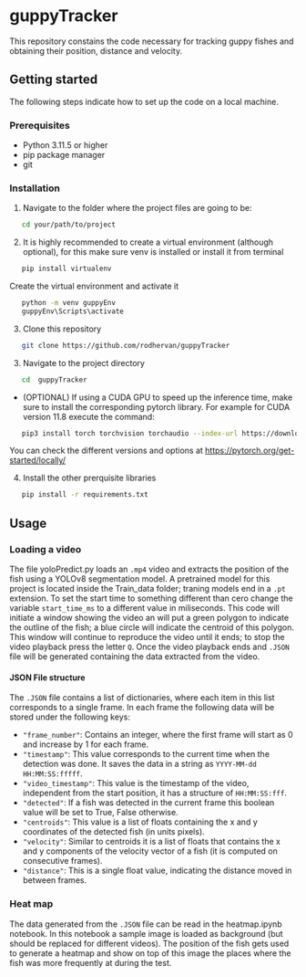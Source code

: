 # guppyTracker

This repository constains the code necessary for tracking guppy fishes and obtaining their position, distance and velocity.

## Getting started

The following steps indicate how to set up the code on a local machine.

### Prerequisites

- Python 3.11.5 or higher
- pip package manager
- git

### Installation
1. Navigate to the folder where the project files are going to be:
```bash
   cd your/path/to/project
```
2. It is highly recommended to create a virtual environment (although optional), for this make sure venv is installed or install it from terminal
```bash
   pip install virtualenv
```
Create the virtual environment and activate it
```bash
   python -m venv guppyEnv
   guppyEnv\Scripts\activate
```
3. Clone this repository
```bash
   git clone https://github.com/rodhervan/guppyTracker
```
3. Navigate to the project directory
```bash
   cd  guppyTracker
```
- (OPTIONAL) If using a CUDA GPU to speed up the inference time, make sure to install the corresponding pytorch library. For example for CUDA version 11.8 execute the command:
```bash
   pip3 install torch torchvision torchaudio --index-url https://download.pytorch.org/whl/cu118
```
   You can check the different versions and options at https://pytorch.org/get-started/locally/

4. Install the other prerquisite libraries
```bash
   pip install -r requirements.txt
```

## Usage

### Loading a video

The file yoloPredict.py loads an `.mp4` video and extracts the position of the fish using a YOLOv8 segmentation model. A pretrained model for this project is located inside the Train_data folder; traning models end in a `.pt` extension. To set the start time to something different than cero change the variable `start_time_ms` to a different value in miliseconds. This code will initiate a window showing the video an will put a green polygon to indicate the outline of the fish; a blue circle will indicate the centroid of this polygon. This window will continue to reproduce the video until it ends; to stop the video playback press the letter `Q`. Once the video playback ends and `.JSON` file will be generated containing the data extracted from the video. 

#### JSON File structure

The `.JSON` file contains a list of dictionaries, where each item in this list corresponds to a single frame. In each frame the following data will be stored under the following keys:
- `"frame_number"`: Contains an integer, where the first frame will start as 0 and increase by 1 for each frame.
- `"timestamp"`: This value corresponds to the current time when the detection was done. It saves the data in a string as `YYYY-MM-dd HH:MM:SS:fffff`.
- `"video_timestamp"`: This value is the timestamp of the video, independent from the start position, it has a structure of `HH:MM:SS:fff`.
- `"detected"`: If a fish was detected in the current frame this boolean value will be set to True, False otherwise.
- `"centroids"`: This value is a list of floats containing the x and y coordinates of the detected fish (in units pixels).
- `"velocity"`: Similar to centroids it is a list of floats that contains the x and y components of the velocity vector of a fish (it is computed on consecutive frames). 
- `"distance"`: This is a single float value, indicating the distance moved in between frames. 

### Heat map
The data generated from the `.JSON` file can be read in the heatmap.ipynb notebook. In this notebook a sample image is loaded as background (but should be replaced for different videos). The position of the fish gets used to generate a heatmap and show on top of this image the places where the fish was more frequently at during the test. 

